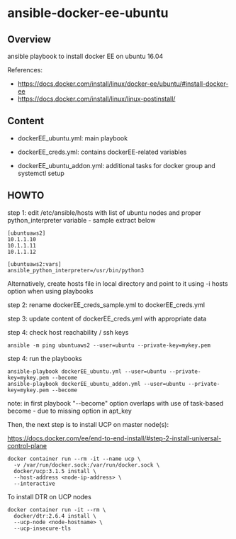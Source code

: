 # ansible-docker-ee-ubuntu

## Overview
ansible playbook to install docker EE on ubuntu 16.04

References:
- https://docs.docker.com/install/linux/docker-ee/ubuntu/#install-docker-ee
- https://docs.docker.com/install/linux/linux-postinstall/


## Content
- dockerEE_ubuntu.yml: main playbook

- dockerEE_creds.yml: contains dockerEE-related variables 

- dockerEE_ubuntu_addon.yml: additional tasks for docker group and systemctl setup


## HOWTO

step 1: edit /etc/ansible/hosts with list of ubuntu nodes and proper python_interpreter variable - sample extract below

```
[ubuntuaws2]
10.1.1.10
10.1.1.11
10.1.1.12

[ubuntuaws2:vars]
ansible_python_interpreter=/usr/bin/python3
```

Alternatively, create hosts file in local directory and point to it using -i hosts option when using playbooks



step 2: rename dockerEE_creds_sample.yml to dockerEE_creds.yml

step 3: update content of dockerEE_creds.yml with appropriate data

step 4: check host reachability / ssh keys 

```
ansible -m ping ubuntuaws2 --user=ubuntu --private-key=mykey.pem
```

step 4: run the playbooks 

```
ansible-playbook dockerEE_ubuntu.yml --user=ubuntu --private-key=mykey.pem --become
ansible-playbook dockerEE_ubuntu_addon.yml --user=ubuntu --private-key=mykey.pem --become
```


note: in first playbook "--become" option overlaps with use of task-based become - due to missing option in apt_key


Then, the next step is to install UCP on master node(s):

https://docs.docker.com/ee/end-to-end-install/#step-2-install-universal-control-plane


```
docker container run --rm -it --name ucp \
  -v /var/run/docker.sock:/var/run/docker.sock \
  docker/ucp:3.1.5 install \
  --host-address <node-ip-address> \
  --interactive
```


To install DTR on UCP nodes
```
docker container run -it --rm \
  docker/dtr:2.6.4 install \
  --ucp-node <node-hostname> \
  --ucp-insecure-tls
```